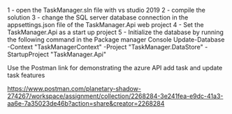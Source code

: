 1 - open the TaskManager.sln file with vs studio 2019
2 - compile the solution
3 - change the SQL server database connection in the appsettings.json file of the TaskManager.Api web project
4 - Set the TaskManager.Api as a start up project 
5 - Initialize the database by running the following command in the Package manager Console 
	Update-Database -Context "TaskManagerContext"  -Project "TaskManager.DataStore"  -StartupProject "TaskManager.Api"

Use the Postman link for demonstrating the azure API add task and update task features 

https://www.postman.com/planetary-shadow-274267/workspace/assignment/collection/2268284-3e241fea-e9dc-41a3-aa6e-7a35023de46b?action=share&creator=2268284